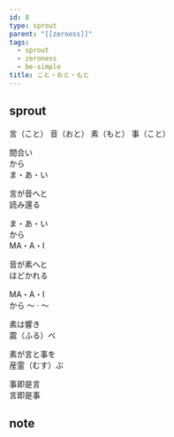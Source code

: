 ```yaml
---
id: 8
type: sprout
parent: "[[zeroess]]"
tags:
  - sprout
  - zeroness
  - be-simple
title: こと・おと・もと
---
```

## sprout
言（こと）
音（おと）
素（もと）
事（こと）

間合い  
から  
ま・あ・い

言が音へと  
読み還る

ま・あ・い  
から  
MA・A・I

音が素へと  
ほどかれる

MA・A・I  
から
〜 · 〜

素は響き  
震（ふる）べ

素が言と事を  
産霊（むす）ぶ

事即是言  
言即是事
## note


